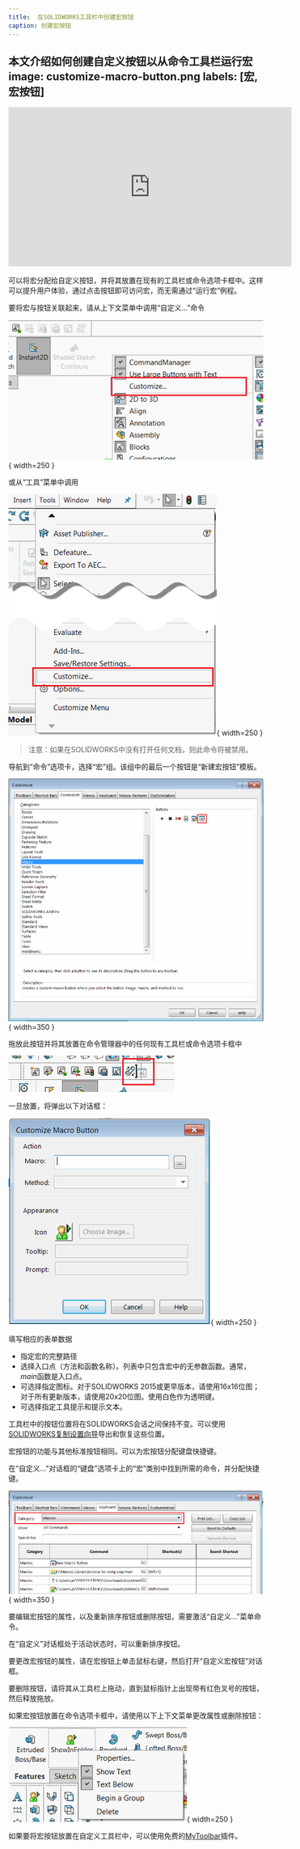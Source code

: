 ```yaml
---
title:  在SOLIDWORKS工具栏中创建宏按钮
caption: 创建宏按钮
---
```

 本文介绍如何创建自定义按钮以从命令工具栏运行宏
image: customize-macro-button.png
labels: [宏, 宏按钮]
---
<center>
  <iframe allow="autoplay; encrypted-media" allowfullscreen="" frameborder="0"
    width="560" height="315" src="https://www.youtube.com/embed/4CznIatoWUU">
  </iframe>
</center>

可以将宏分配给自定义按钮，并将其放置在现有的工具栏或命令选项卡框中。这样可以提升用户体验，通过点击按钮即可访问宏，而无需通过“运行宏”例程。

要将宏与按钮关联起来，请从上下文菜单中调用“自定义...”命令

![从上下文菜单中调用自定义命令](customize-menu.png){ width=250 }

或从“工具”菜单中调用

![从工具菜单中调用自定义命令](tools-customize.png){ width=250 }

> 注意：如果在SOLIDWORKS中没有打开任何文档，则此命令将被禁用。

导航到“命令”选项卡，选择“宏”组。该组中的最后一个按钮是“新建宏按钮”模板。

![宏命令工具栏自定义](macro-commands-toolbar.png){ width=350 }

拖放此按钮并将其放置在命令管理器中的任何现有工具栏或命令选项卡框中

![将宏按钮放置在现有工具栏上](drop-command.png)

一旦放置，将弹出以下对话框：

![指定宏按钮的选项](customize-macro-button.png){ width=250 }

填写相应的表单数据

* 指定宏的完整路径
* 选择入口点（方法和函数名称）。列表中只包含宏中的无参数函数。通常，*main*函数是入口点。
* 可选择指定图标。对于SOLIDWORKS 2015或更早版本，请使用16x16位图；对于所有更新版本，请使用20x20位图。使用白色作为透明键。
* 可选择指定工具提示和提示文本。

工具栏中的按钮位置将在SOLIDWORKS会话之间保持不变。可以使用[SOLIDWORKS复制设置向导](https://help.solidworks.com/2013/english/solidworks/sldworks/c_copy_settings_wizard.htm)导出和恢复这些位置。

宏按钮的功能与其他标准按钮相同。可以为宏按钮分配键盘快捷键。

在“自定义...”对话框的“键盘”选项卡上的“宏”类别中找到所需的命令，并分配快捷键。

![为宏按钮添加键盘快捷键](macro-buttons-keyboard-shortcuts.png){ width=350 }

要编辑宏按钮的属性，以及重新排序按钮或删除按钮，需要激活“自定义...”菜单命令。

在“自定义”对话框处于活动状态时，可以重新排序按钮。

要更改宏按钮的属性，请在宏按钮上单击鼠标右键，然后打开“自定义宏按钮”对话框。

要删除按钮，请将其从工具栏上拖动，直到鼠标指针上出现带有红色叉号的按钮，然后释放拖放。

如果宏按钮放置在命令选项卡框中，请使用以下上下文菜单更改属性或删除按钮：

![命令选项卡框中的宏按钮属性](command-tab-macro-button-properties.png){ width=250 }

如果要将宏按钮放置在自定义工具栏中，可以使用免费的[MyToolbar](https://cadplus.xarial.com/toolbar/)插件。